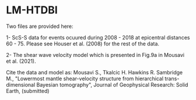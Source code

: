 # LM-HTDBI

Two files are provided here:

1- ScS-S data for events ocuured during 2008 - 2018 at epicentral distances 60 - 75. Please see Houser et al. (2008) for the rest of the data.

2- The shear wave velocity model which is presented in Fig.9a in Mousavi et al. (2021). 

Cite the data and model as:
Mousavi S., Tkalcic H. Hawkins R. Sambridge M., "Lowermost mantle shear-velocity structure from hierarchical trans-dimensional Bayesian tomography", Journal of Geophysical Research: Solid Earth, (submitted)

